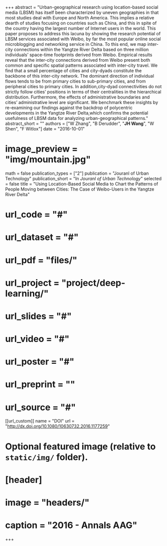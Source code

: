 +++
abstract = "Urban-geographical research using location-based social media (LBSM) has itself been characterized by uneven geographies in that most studies deal with Europe and North America. This implies a relative dearth of studies focusing on countries such as China, and this in spite of the country having the largest number of Internet users in the world. This paper proposes to address this lacuna by showing the research potential of LBSM services associated with Weibo, by far the most popular online social microblogging and networking service in China. To this end, we map inter-city connections within the Yangtze River Delta based on three million individuals’ space-time footprints derived from Weibo. Empirical results reveal that the inter-city connections derived from Weibo present both common and specific spatial patterns associated with inter-city travel. We find that a small percentage of cities and city-dyads constitute the backbone of this inter-city network. The dominant direction of individual flows tends to be from primary cities to sub-primary cities, and from peripheral cities to primary cities. In addition,city-dyad connectivities do not strictly follow cities’ positions in terms of their centralities in the hierarchical distribution. Furthermore, the effects of administrative boundaries and cities’ administrative level are significant. We benchmark these insights by re-examining our findings against the backdrop of polycentric developments in the Yangtze River Delta,which confirms the potential usefulness of LBSM data for analyzing urban-geographical patterns."
abstract_short = ""
authors = ["W Zhang", "B Derudder", "**JH Wang**", "W Shen", "F Witlox"]
date = "2016-10-01"
# image_preview = "img/mountain.jpg"
math = false
publication_types = ["2"]
publication = "Jouranl of Urban Technology"
publication_short = "In *Jouranl of Urban Technology*"
selected = false
title = "Using Location-Based Social Media to Chart the Patterns of People Moving between Cities: The Case of Weibo-Users in the Yangtze River Delta"
# url_code = "#"
# url_dataset = "#"
# url_pdf = "files/"
# url_project = "project/deep-learning/"
# url_slides = "#"
# url_video = "#"
# url_poster = "#"
# url_preprint = ""
# url_source = "#"

[[url_custom]]
name = "DOI"
url = "http://dx.doi.org/10.1080/10630732.2016.1177259"

# Optional featured image (relative to `static/img/` folder).
# [header]
# image = "headers/"
# caption = "2016 - Annals AAG"

+++


